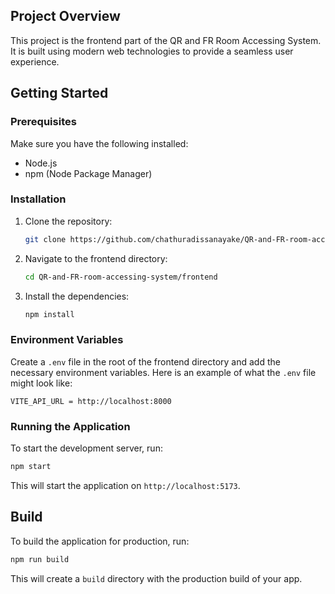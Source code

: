 

## Project Overview
This project is the frontend part of the QR and FR Room Accessing System. It is built using modern web technologies to provide a seamless user experience.

## Getting Started

### Prerequisites
Make sure you have the following installed:
- Node.js
- npm (Node Package Manager)

### Installation
1. Clone the repository:
    ```sh
    git clone https://github.com/chathuradissanayake/QR-and-FR-room-accessing-system.git
    ```
2. Navigate to the frontend directory:
    ```sh
    cd QR-and-FR-room-accessing-system/frontend
    ```
3. Install the dependencies:
    ```sh
    npm install
    ```

### Environment Variables
Create a `.env` file in the root of the frontend directory and add the necessary environment variables. Here is an example of what the `.env` file might look like:
```
VITE_API_URL = http://localhost:8000
```

### Running the Application
To start the development server, run:
```sh
npm start
```
This will start the application on `http://localhost:5173`.

## Build
To build the application for production, run:
```sh
npm run build
```
This will create a `build` directory with the production build of your app.


